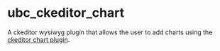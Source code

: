 # ubc_ckeditor_chart
A ckeditor wysiwyg plugin that allows the user to add charts using the [ckeditor chart plugin](http://ckeditor.com/addon/chart).
